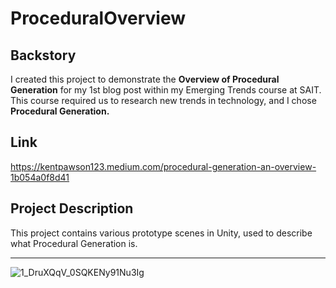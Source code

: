 # ProceduralOverview
## Backstory 
I created this project to demonstrate the **Overview of Procedural Generation** for my 1st blog post within my Emerging Trends course at SAIT. This course required us to research new trends in technology, and I chose **Procedural Generation.** 

## Link 
https://kentpawson123.medium.com/procedural-generation-an-overview-1b054a0f8d41

## Project Description ##
This project contains various prototype scenes in Unity, used to describe what Procedural Generation is.

---
![1_DruXQqV_0SQKENy91Nu3Ig](https://user-images.githubusercontent.com/58745400/117553226-73df2780-b00d-11eb-9ea7-9037badcacff.png)
